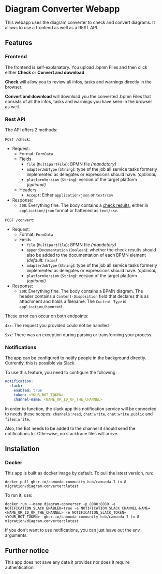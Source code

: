 # Diagram Converter Webapp

This webapp uses the diagram converter to check and convert diagrams. It allows to use a frontend as well as a REST API.

## Features

### Frontend

The frontend is self-explanatory. You upload .bpmn Files and then click either **Check** or **Convert and download**.

**Check** will allow you to review all infos, tasks and warnings directly in the browser.

**Convert and download** will download you the converted .bpmn Files that consists of all the infos, tasks and warnings you have seen in the browser as well.

### Rest API

The API offers 2 methods:

`POST /check`:

* Request:
  * Format: `FormData`
  * Fields
    * `file` (`MultipartFile`): BPMN file _(mandatory)_
    * `adapterJobType` (`String`): type of the job all service tasks formerly implemented as delegates or expressions should have. _(optional)_
    * `platformVersion` (`String`): version of the target platform _(optional)_
  * Headers
    * `Accept`: Either `application/json` or `text/csv`
* Response:
  * `200`: Everything fine. The body contains a [check results](../core/src/main/java/org/camunda/community/migration/converter/BpmnDiagramCheckResult.java), either in `application/json` format or flattened as `text/csv`.

`POST /convert`:

* Request:
  * Format: `FormData`
  * Fields
    * `file` (`MultipartFile`): BPMN file _(mandatory)_
    * `appendDocumentation` (`Boolean`): whether the check results should also be added to the documentation of each BPMN element _(default: `false`)_
    * `adapterJobType` (`String`): type of the job all service tasks formerly implemented as delegates or expressions should have. _(optional)_
    * `platformVersion` (`String`): version of the target platform _(optional)_
* Response:
  * `200`: Everything fine. The body contains a BPMN diagram. The header contains a `Content-Disposition` field that declares this as attachment and holds a filename. The `Content-Type` is `application/bpmn+xml`.

These error can occur on both endpoints:

`4xx`: The request you provided could not be handled

`5xx`: There was an exception during parsing or transforming your process.

### Notifications

The app can be configured to notify people in the background directly. Currently, this is possible via Slack.

To use this feature, you need to configure the following:

```yaml
notification:
  slack:
    enabled: true
    token: <YOUR_BOT_TOKEN>
    channel-name: <NAME_OR_ID_OF_THE_CHANNEL>
```

In order to function, the slack app this notification service will be connected to needs these scopes: `channels:read`, `chat:write`, `chat:write.public` and `files:write`.

Also, the Bot needs to be added to the channel it should send the notifications to. Otherwise, no stacktrace files will arrive.

## Installation

### Docker

This app is built as docker image by default. To pull the latest version, run:

```shell
docker pull ghcr.io/camunda-community-hub/camunda-7-to-8-migration/diagram-converter:latest
```

To run it, use:

```shell
docker run --name diagram-converter -p 8080:8080 -e NOTIFICATION_SLACK_ENABLED=true -e NOTIFICATION_SLACK_CHANNEL-NAME=<NAME_OR_ID_OF_THE_CHANNEL> -e NOTIFICATION_SLACK_TOKEN=<YOUR_BOT_TOKEN>  ghcr.io/camunda-community-hub/camunda-7-to-8-migration/diagram-converter:latest
```

If you don't want to use notifications, you can just leave out the env arguments.

## Further notice

This app does not save any data it provides nor does it require authentication.
